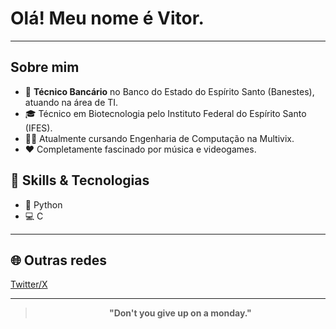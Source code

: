 # Olá! Meu nome é Vitor.

---

## Sobre mim

- 💼 **Técnico Bancário** no Banco do Estado do Espírito Santo (Banestes), atuando na área de TI.
- 🎓 Técnico em Biotecnologia pelo Instituto Federal do Espírito Santo (IFES).
- 🧑‍💻 Atualmente cursando Engenharia de Computação na Multivix.
- ❤️ Completamente fascinado por música e videogames.

## 🚀 Skills & Tecnologias

- 🐍 Python
- 💻 C

---

## 🌐 Outras redes

[Twitter/X](https://x.com/arpeggii_)

---

<div align="center">
  
  > **"Don't you give up on a monday."**
  
</div>
